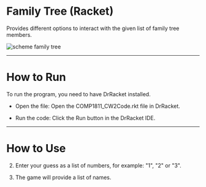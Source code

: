 # Family Tree (Racket)
Provides different options to interact with the given list of family tree members.

![scheme family tree](https://github.com/user-attachments/assets/3304bd3d-0607-400a-a248-8b4d2afdce8e)

---

# How to Run
To run the program, you need to have DrRacket installed.

- Open the file: Open the COMP1811_CW2Code.rkt file in DrRacket.

- Run the code: Click the Run button in the DrRacket IDE.

---

# How to Use

2. Enter your guess as a list of numbers, for example: "1", "2" or "3".

3. The game will provide a list of names.
